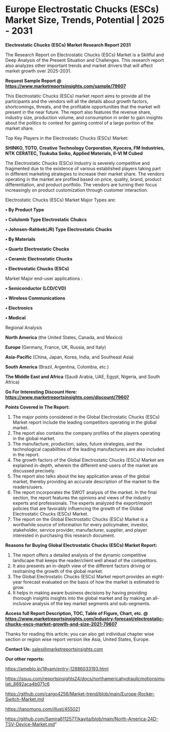 # Europe Electrostatic Chucks (ESCs) Market Size, Trends, Potential | 2025 - 2031

<strong>Electrostatic Chucks (ESCs) Market Research Report 2031</strong>

The Research Report on Electrostatic Chucks (ESCs) Market is a Skillful and Deep Analysis of the Present Situation and Challenges. This research report also analyzes other important trends and market drivers that will affect market growth over 2025-2031.

<strong>Request Sample Report @ <a href=https://www.marketreportsinsights.com/sample/79607>https://www.marketreportsinsights.com/sample/79607</a></strong>

This Electrostatic Chucks (ESCs) market report aims to provide all the participants and the vendors will all the details about growth factors, shortcomings, threats, and the profitable opportunities that the market will present in the near future. The report also features the revenue share, industry size, production volume, and consumption in order to gain insights about the politics to contest for gaining control of a large portion of the market share.

Top Key Players in the Electrostatic Chucks (ESCs) Market:

<strong>SHINKO, TOTO, Creative Technology Corporation, Kyocera, FM Industries, NTK CERATEC, Tsukuba Seiko, Applied Materials, II-VI M Cubed</strong>

The Electrostatic Chucks (ESCs) Industry is severely competitive and fragmented due to the existence of various established players taking part in different marketing strategies to increase their market share. The vendors operating in the market are profiled based on price, quality, brand, product differentiation, and product portfolio. The vendors are turning their focus increasingly on product customization through customer interaction.

Electrostatic Chucks (ESCs) Market Major Types are:

<strong>• By Product Type

• Colulomb Type Electrostatic Chukcs

• Johnsen-Rahbek(JR) Type Electrostatic Chucks

• By Materials

• Quartz Electrostatic Chucks

• Ceramic Electrostatic Chucks

• Electrostatic Chucks (ESCs)</strong>

Market Major end-user applications :

<strong>• Semiconductor (LCD/CVD)

• Wireless Communications

• Electronics

• Medical</strong>

Regional Analysis

</u><strong><b>North America</b></strong> (the United States, Canada, and Mexico)

<strong><b>Europe </b></strong>(Germany, France, UK, Russia, and Italy)

<strong><b>Asia-Pacific</b></strong> (China, Japan, Korea, India, and Southeast Asia)

<strong><b>South America</b></strong> (Brazil, Argentina, Colombia, etc.)

<strong><b>The Middle East and Africa</b></strong> (Saudi Arabia, UAE, Egypt, Nigeria, and South Africa)

<strong>Go For Interesting Discount Here: <a href=https://www.marketreportsinsights.com/discount/79607>https://www.marketreportsinsights.com/discount/79607</a></strong>

<strong>Points Covered in The Report:</strong>
<ol>
  <li>The major points considered in the Global Electrostatic Chucks (ESCs) Market report include the leading competitors operating in the global market.</li>
  <li>The report also contains the company profiles of the players operating in the global market.</li>
  <li>The manufacture, production, sales, future strategies, and the technological capabilities of the leading manufacturers are also included in the report.</li>
  <li>The growth factors of the Global Electrostatic Chucks (ESCs) Market are explained in-depth, wherein the different end-users of the market are discussed precisely.</li>
  <li>The report also talks about the key application areas of the global market, thereby providing an accurate description of the market to the readers/users.</li>
  <li>The report incorporates the SWOT analysis of the market. In the final section, the report features the opinions and views of the industry experts and professionals. The experts analyzed the export/import policies that are favorably influencing the growth of the Global Electrostatic Chucks (ESCs) Market.</li>
  <li>The report on the Global Electrostatic Chucks (ESCs) Market is a worthwhile source of information for every policymaker, investor, stakeholder, service provider, manufacturer, supplier, and player interested in purchasing this research document.</li>
</ol>
<strong>Reasons for Buying Global Electrostatic Chucks (ESCs) Market Report:</strong>

<ol>
  <li>The report offers a detailed analysis of the dynamic competitive landscape that keeps the reader/client well ahead of the competitors.</li>
  <li>It also presents an in-depth view of the different factors driving or restraining the growth of the global market.</li>
  <li>The Global Electrostatic Chucks (ESCs) Market report provides an eight-year forecast evaluated on the basis of how the market is estimated to grow.</li>
  <li>It helps in making aware business decisions by having providing thorough insights insights into the global market and by making an all-inclusive analysis of the key market segments and sub-segments.</li>
</ol>
<strong>Access full Report Description, TOC, Table of Figure, Chart, etc. @ <a href=https://www.marketreportsinsights.com/industry-forecast/electrostatic-chucks-escs-market-growth-and-size-2021-79607>https://www.marketreportsinsights.com/industry-forecast/electrostatic-chucks-escs-market-growth-and-size-2021-79607</a></strong>


Thanks for reading this article; you can also get individual chapter wise section or region wise report version like Asia, United States, Europe.

<strong>Contact Us:</strong>
sales@marketreportsinsights.com

<strong>Our other reports:</strong>

<a href=https://ameblo.jp/18yam/entry-12886033193.html>https://ameblo.jp/18yam/entry-12886033193.html</a>

<a href=https://issuu.com/reportsinsights24/docs/northamericahydraulicmotionsimulati_8692aca4b071c6>https://issuu.com/reportsinsights24/docs/northamericahydraulicmotionsimulati_8692aca4b071c6</a>

<a href=https://github.com/cargo4256/Market-trend/blob/main/Europe-Rocker-Switch-Market.md>https://github.com/cargo4256/Market-trend/blob/main/Europe-Rocker-Switch-Market.md</a>

<a href=https://tanomuno.com/illust/455021>https://tanomuno.com/illust/455021</a>

<a href=https://github.com/Samira6112577/kavita/blob/main/North-America-24D-TSV-Device-Market.md>https://github.com/Samira6112577/kavita/blob/main/North-America-24D-TSV-Device-Market.md</a>"
